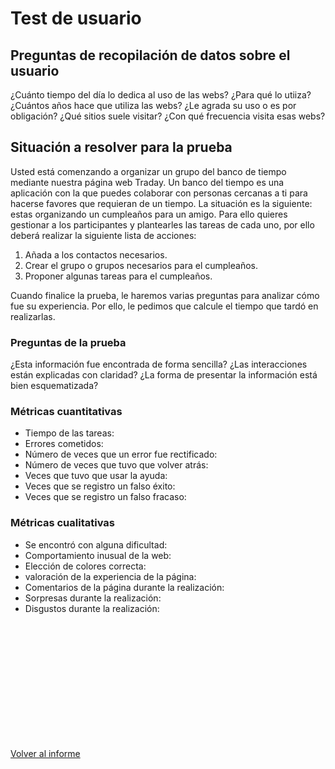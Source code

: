 # Test de usuario

## Preguntas de recopilación de datos sobre el usuario

¿Cuánto tiempo del día lo dedica al uso de las webs?
¿Para qué lo utiiza?
¿Cuántos años hace que utiliza las webs?
¿Le agrada su uso o es por obligación?
¿Qué sitios suele visitar?
¿Con qué frecuencia visita esas webs?

## Situación a resolver para la prueba

Usted está comenzando a organizar un grupo del banco de tiempo mediante nuestra página web Traday. Un banco del tiempo es una aplicación con la que puedes colaborar con personas cercanas a ti para hacerse favores que requieran de un tiempo. La situación es la siguiente: estas organizando un cumpleaños para un amigo. Para ello quieres gestionar a los participantes y plantearles las tareas de cada uno, por ello deberá realizar la siguiente lista de acciones:

1. Añada a los contactos necesarios.
2. Crear el grupo o grupos necesarios para el cumpleaños.
3. Proponer algunas tareas para el cumpleaños.

Cuando finalice la prueba, le haremos varias preguntas para analizar cómo fue su experiencia. Por ello, le pedimos que calcule el tiempo que tardó en realizarlas.

### Preguntas de la prueba
¿Esta información fue encontrada de forma sencilla?
¿Las interacciones están explicadas con claridad?
¿La forma de presentar la información está bien esquematizada?

### Métricas cuantitativas
- Tiempo de las tareas:
- Errores cometidos:
- Número de veces que un error fue rectificado:
- Número de veces que tuvo que volver atrás:
- Veces que tuvo que usar la ayuda:
- Veces que se registro un falso éxito:
- Veces que se registro un falso fracaso:


### Métricas cualitativas
- Se encontró con alguna dificultad:
- Comportamiento inusual de la web:
- Elección de colores correcta:
- valoración de la experiencia de la página:
- Comentarios de la página durante la realización:
- Sorpresas durante la realización:
- Disgustos durante la realización:




<br><br><br><br><br><br><br><br><br><br><br>


[Volver al informe](INFORME-PROTOTIPO.md)